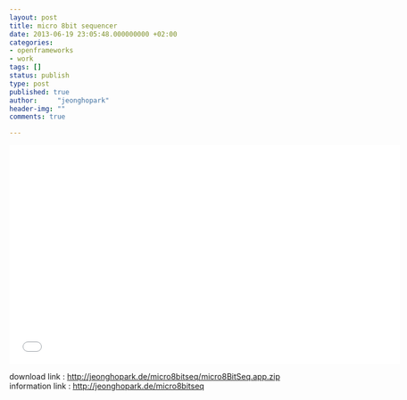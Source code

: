 ```yaml
---
layout: post
title: micro 8bit sequencer
date: 2013-06-19 23:05:48.000000000 +02:00
categories:
- openframeworks
- work
tags: []
status: publish
type: post
published: true
author:     "jeonghopark"
header-img: ""
comments: true

---
```

<iframe src="//player.vimeo.com/video/68153247" width="700" height="393" frameborder="0" webkitallowfullscreen mozallowfullscreen allowfullscreen></iframe>

<p>download link : <a href="http://jeonghopark.de/micro8bitseq/micro8BitSeq.app.zip">http://jeonghopark.de/micro8bitseq/micro8BitSeq.app.zip</a><br />
information link : <a href="http://jeonghopark.de/micro8bitseq" title="http://jeonghopark.de/micro8bitseq">http://jeonghopark.de/micro8bitseq</a></p>
